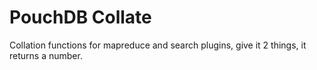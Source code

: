 PouchDB Collate
===

Collation functions for mapreduce and search plugins, give it 2 things, it returns a number.